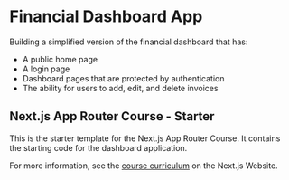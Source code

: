 # Financial Dashboard App

Building a simplified version of the financial dashboard that has:

- A public home page
- A login page
- Dashboard pages that are protected by authentication
- The ability for users to add, edit, and delete invoices

## Next.js App Router Course - Starter

This is the starter template for the Next.js App Router Course. It contains the starting code for the dashboard application.

For more information, see the [course curriculum](https://nextjs.org/learn) on the Next.js Website.
